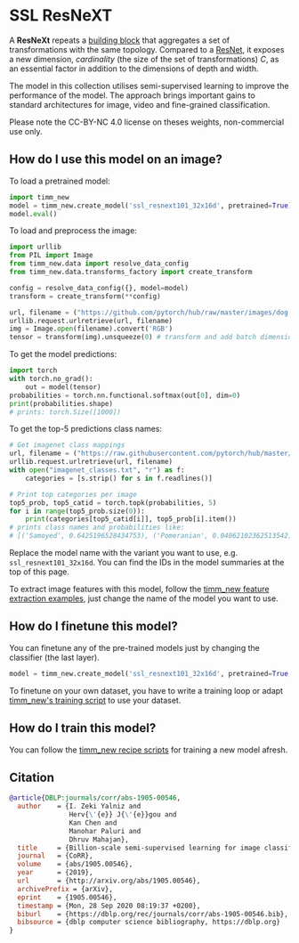 # SSL ResNeXT

A **ResNeXt** repeats a [building block](https://paperswithcode.com/method/resnext-block) that aggregates a set of transformations with the same topology. Compared to a [ResNet](https://paperswithcode.com/method/resnet), it exposes a new dimension,  *cardinality* (the size of the set of transformations) $C$, as an essential factor in addition to the dimensions of depth and width.

The model in this collection utilises semi-supervised learning to improve the performance of the model. The approach brings important gains to standard architectures for image, video and fine-grained classification.

Please note the CC-BY-NC 4.0 license on theses weights, non-commercial use only.

## How do I use this model on an image?
To load a pretrained model:

```python
import timm_new
model = timm_new.create_model('ssl_resnext101_32x16d', pretrained=True)
model.eval()
```

To load and preprocess the image:
```python
import urllib
from PIL import Image
from timm_new.data import resolve_data_config
from timm_new.data.transforms_factory import create_transform

config = resolve_data_config({}, model=model)
transform = create_transform(**config)

url, filename = ("https://github.com/pytorch/hub/raw/master/images/dog.jpg", "dog.jpg")
urllib.request.urlretrieve(url, filename)
img = Image.open(filename).convert('RGB')
tensor = transform(img).unsqueeze(0) # transform and add batch dimension
```

To get the model predictions:
```python
import torch
with torch.no_grad():
    out = model(tensor)
probabilities = torch.nn.functional.softmax(out[0], dim=0)
print(probabilities.shape)
# prints: torch.Size([1000])
```

To get the top-5 predictions class names:
```python
# Get imagenet class mappings
url, filename = ("https://raw.githubusercontent.com/pytorch/hub/master/imagenet_classes.txt", "imagenet_classes.txt")
urllib.request.urlretrieve(url, filename)
with open("imagenet_classes.txt", "r") as f:
    categories = [s.strip() for s in f.readlines()]

# Print top categories per image
top5_prob, top5_catid = torch.topk(probabilities, 5)
for i in range(top5_prob.size(0)):
    print(categories[top5_catid[i]], top5_prob[i].item())
# prints class names and probabilities like:
# [('Samoyed', 0.6425196528434753), ('Pomeranian', 0.04062102362513542), ('keeshond', 0.03186424449086189), ('white wolf', 0.01739676296710968), ('Eskimo dog', 0.011717947199940681)]
```

Replace the model name with the variant you want to use, e.g. `ssl_resnext101_32x16d`. You can find the IDs in the model summaries at the top of this page.

To extract image features with this model, follow the [timm_new feature extraction examples](https://rwightman.github.io/pytorch-image-models/feature_extraction/), just change the name of the model you want to use.

## How do I finetune this model?
You can finetune any of the pre-trained models just by changing the classifier (the last layer).
```python
model = timm_new.create_model('ssl_resnext101_32x16d', pretrained=True, num_classes=NUM_FINETUNE_CLASSES)
```
To finetune on your own dataset, you have to write a training loop or adapt [timm_new's training
script](https://github.com/rwightman/pytorch-image-models/blob/master/train.py) to use your dataset.

## How do I train this model?

You can follow the [timm_new recipe scripts](https://rwightman.github.io/pytorch-image-models/scripts/) for training a new model afresh.

## Citation

```BibTeX
@article{DBLP:journals/corr/abs-1905-00546,
  author    = {I. Zeki Yalniz and
               Herv{\'{e}} J{\'{e}}gou and
               Kan Chen and
               Manohar Paluri and
               Dhruv Mahajan},
  title     = {Billion-scale semi-supervised learning for image classification},
  journal   = {CoRR},
  volume    = {abs/1905.00546},
  year      = {2019},
  url       = {http://arxiv.org/abs/1905.00546},
  archivePrefix = {arXiv},
  eprint    = {1905.00546},
  timestamp = {Mon, 28 Sep 2020 08:19:37 +0200},
  biburl    = {https://dblp.org/rec/journals/corr/abs-1905-00546.bib},
  bibsource = {dblp computer science bibliography, https://dblp.org}
}
```

<!--
Type: model-index
Collections:
- Name: SSL ResNext
  Paper:
    Title: Billion-scale semi-supervised learning for image classification
    URL: https://paperswithcode.com/paper/billion-scale-semi-supervised-learning-for
Models:
- Name: ssl_resnext101_32x16d
  In Collection: SSL ResNext
  Metadata:
    FLOPs: 46623691776
    Parameters: 194030000
    File Size: 777518664
    Architecture:
    - 1x1 Convolution
    - Batch Normalization
    - Convolution
    - Global Average Pooling
    - Grouped Convolution
    - Max Pooling
    - ReLU
    - ResNeXt Block
    - Residual Connection
    - Softmax
    Tasks:
    - Image Classification
    Training Techniques:
    - SGD with Momentum
    - Weight Decay
    Training Data:
    - ImageNet
    - YFCC-100M
    Training Resources: 64x GPUs
    ID: ssl_resnext101_32x16d
    LR: 0.0015
    Epochs: 30
    Layers: 101
    Crop Pct: '0.875'
    Batch Size: 1536
    Image Size: '224'
    Weight Decay: 0.0001
    Interpolation: bilinear
  Code: https://github.com/rwightman/pytorch-image-models/blob/9a25fdf3ad0414b4d66da443fe60ae0aa14edc84/timm_new/models/resnet.py#L944
  Weights: https://dl.fbaipublicfiles.com/semiweaksupervision/model_files/semi_supervised_resnext101_32x16-15fffa57.pth
  Results:
  - Task: Image Classification
    Dataset: ImageNet
    Metrics:
      Top 1 Accuracy: 81.84%
      Top 5 Accuracy: 96.09%
- Name: ssl_resnext101_32x4d
  In Collection: SSL ResNext
  Metadata:
    FLOPs: 10298145792
    Parameters: 44180000
    File Size: 177341913
    Architecture:
    - 1x1 Convolution
    - Batch Normalization
    - Convolution
    - Global Average Pooling
    - Grouped Convolution
    - Max Pooling
    - ReLU
    - ResNeXt Block
    - Residual Connection
    - Softmax
    Tasks:
    - Image Classification
    Training Techniques:
    - SGD with Momentum
    - Weight Decay
    Training Data:
    - ImageNet
    - YFCC-100M
    Training Resources: 64x GPUs
    ID: ssl_resnext101_32x4d
    LR: 0.0015
    Epochs: 30
    Layers: 101
    Crop Pct: '0.875'
    Batch Size: 1536
    Image Size: '224'
    Weight Decay: 0.0001
    Interpolation: bilinear
  Code: https://github.com/rwightman/pytorch-image-models/blob/9a25fdf3ad0414b4d66da443fe60ae0aa14edc84/timm_new/models/resnet.py#L924
  Weights: https://dl.fbaipublicfiles.com/semiweaksupervision/model_files/semi_supervised_resnext101_32x4-dc43570a.pth
  Results:
  - Task: Image Classification
    Dataset: ImageNet
    Metrics:
      Top 1 Accuracy: 80.91%
      Top 5 Accuracy: 95.73%
- Name: ssl_resnext101_32x8d
  In Collection: SSL ResNext
  Metadata:
    FLOPs: 21180417024
    Parameters: 88790000
    File Size: 356056638
    Architecture:
    - 1x1 Convolution
    - Batch Normalization
    - Convolution
    - Global Average Pooling
    - Grouped Convolution
    - Max Pooling
    - ReLU
    - ResNeXt Block
    - Residual Connection
    - Softmax
    Tasks:
    - Image Classification
    Training Techniques:
    - SGD with Momentum
    - Weight Decay
    Training Data:
    - ImageNet
    - YFCC-100M
    Training Resources: 64x GPUs
    ID: ssl_resnext101_32x8d
    LR: 0.0015
    Epochs: 30
    Layers: 101
    Crop Pct: '0.875'
    Batch Size: 1536
    Image Size: '224'
    Weight Decay: 0.0001
    Interpolation: bilinear
  Code: https://github.com/rwightman/pytorch-image-models/blob/9a25fdf3ad0414b4d66da443fe60ae0aa14edc84/timm_new/models/resnet.py#L934
  Weights: https://dl.fbaipublicfiles.com/semiweaksupervision/model_files/semi_supervised_resnext101_32x8-2cfe2f8b.pth
  Results:
  - Task: Image Classification
    Dataset: ImageNet
    Metrics:
      Top 1 Accuracy: 81.61%
      Top 5 Accuracy: 96.04%
- Name: ssl_resnext50_32x4d
  In Collection: SSL ResNext
  Metadata:
    FLOPs: 5472648192
    Parameters: 25030000
    File Size: 100428550
    Architecture:
    - 1x1 Convolution
    - Batch Normalization
    - Convolution
    - Global Average Pooling
    - Grouped Convolution
    - Max Pooling
    - ReLU
    - ResNeXt Block
    - Residual Connection
    - Softmax
    Tasks:
    - Image Classification
    Training Techniques:
    - SGD with Momentum
    - Weight Decay
    Training Data:
    - ImageNet
    - YFCC-100M
    Training Resources: 64x GPUs
    ID: ssl_resnext50_32x4d
    LR: 0.0015
    Epochs: 30
    Layers: 50
    Crop Pct: '0.875'
    Batch Size: 1536
    Image Size: '224'
    Weight Decay: 0.0001
    Interpolation: bilinear
  Code: https://github.com/rwightman/pytorch-image-models/blob/9a25fdf3ad0414b4d66da443fe60ae0aa14edc84/timm_new/models/resnet.py#L914
  Weights: https://dl.fbaipublicfiles.com/semiweaksupervision/model_files/semi_supervised_resnext50_32x4-ddb3e555.pth
  Results:
  - Task: Image Classification
    Dataset: ImageNet
    Metrics:
      Top 1 Accuracy: 80.3%
      Top 5 Accuracy: 95.41%
-->
